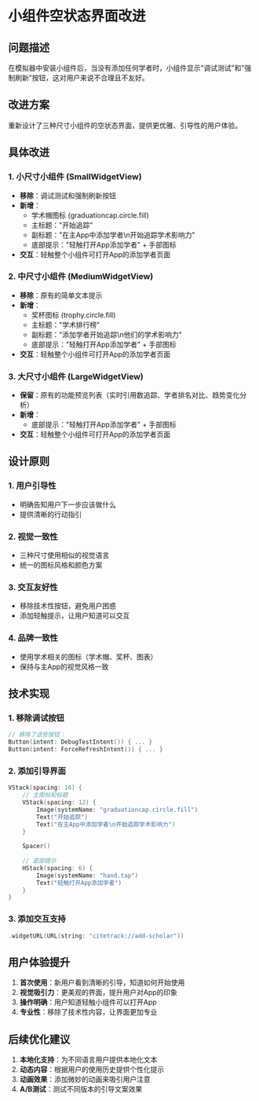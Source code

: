 # 小组件空状态界面改进

## 问题描述
在模拟器中安装小组件后，当没有添加任何学者时，小组件显示"调试测试"和"强制刷新"按钮，这对用户来说不合理且不友好。

## 改进方案
重新设计了三种尺寸小组件的空状态界面，提供更优雅、引导性的用户体验。

## 具体改进

### 1. 小尺寸小组件 (SmallWidgetView)
- **移除**：调试测试和强制刷新按钮
- **新增**：
  - 学术帽图标 (graduationcap.circle.fill)
  - 主标题："开始追踪"
  - 副标题："在主App中添加学者\n开始追踪学术影响力"
  - 底部提示："轻触打开App添加学者" + 手部图标
- **交互**：轻触整个小组件可打开App的添加学者页面

### 2. 中尺寸小组件 (MediumWidgetView)
- **移除**：原有的简单文本提示
- **新增**：
  - 奖杯图标 (trophy.circle.fill)
  - 主标题："学术排行榜"
  - 副标题："添加学者开始追踪\n他们的学术影响力"
  - 底部提示："轻触打开App添加学者" + 手部图标
- **交互**：轻触整个小组件可打开App的添加学者页面

### 3. 大尺寸小组件 (LargeWidgetView)
- **保留**：原有的功能预览列表（实时引用数追踪、学者排名对比、趋势变化分析）
- **新增**：
  - 底部提示："轻触打开App添加学者" + 手部图标
- **交互**：轻触整个小组件可打开App的添加学者页面

## 设计原则

### 1. 用户引导性
- 明确告知用户下一步应该做什么
- 提供清晰的行动指引

### 2. 视觉一致性
- 三种尺寸使用相似的视觉语言
- 统一的图标风格和颜色方案

### 3. 交互友好性
- 移除技术性按钮，避免用户困惑
- 添加轻触提示，让用户知道可以交互

### 4. 品牌一致性
- 使用学术相关的图标（学术帽、奖杯、图表）
- 保持与主App的视觉风格一致

## 技术实现

### 1. 移除调试按钮
```swift
// 移除了这些按钮：
Button(intent: DebugTestIntent()) { ... }
Button(intent: ForceRefreshIntent()) { ... }
```

### 2. 添加引导界面
```swift
VStack(spacing: 16) {
    // 主图标和标题
    VStack(spacing: 12) {
        Image(systemName: "graduationcap.circle.fill")
        Text("开始追踪")
        Text("在主App中添加学者\n开始追踪学术影响力")
    }
    
    Spacer()
    
    // 底部提示
    HStack(spacing: 6) {
        Image(systemName: "hand.tap")
        Text("轻触打开App添加学者")
    }
}
```

### 3. 添加交互支持
```swift
.widgetURL(URL(string: "citetrack://add-scholar"))
```

## 用户体验提升

1. **首次使用**：新用户看到清晰的引导，知道如何开始使用
2. **视觉吸引力**：更美观的界面，提升用户对App的印象
3. **操作明确**：用户知道轻触小组件可以打开App
4. **专业性**：移除了技术性内容，让界面更加专业

## 后续优化建议

1. **本地化支持**：为不同语言用户提供本地化文本
2. **动态内容**：根据用户的使用历史提供个性化提示
3. **动画效果**：添加微妙的动画来吸引用户注意
4. **A/B测试**：测试不同版本的引导文案效果
